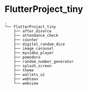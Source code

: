 # FlutterProject_tiny

```
.
└── FlutterProject_tiny
    ├── after_divorce
    ├── attendance_check
    ├── counter
    ├── digital_random_dice
    ├── image_carousel
    ├── myvideo_player
    ├── pomodoro
    ├── random_number_generator
    ├── splash_screen
    ├── theme
    ├── wallets_ui
    ├── webtoon
    └── webview
```

<!-- #FlutterProject_tiny
##after_divorce
##attendance_check
##counter
##digital_random_dice
##image_carousel
##myvideo_player
##pomodoro
##random_number_generator
##splash_screen
##theme
##wallets_ui
##webtoon
##webview  -->
